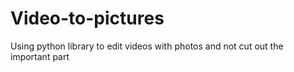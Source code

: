 # Video-to-pictures
Using python library to edit videos with photos and not cut out the important part
